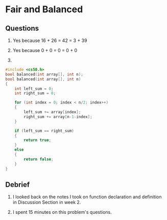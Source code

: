 # Fair and Balanced

## Questions

1. Yes because 16 + 26 = 42 = 3 + 39

2. Yes because 0 + 0 = 0 = 0 + 0

3.

```c
#include <cs50.h>
bool balanced(int array[], int n);
bool balanced(int array[], int n)
{
    int left_sum = 0;
    int right_sum = 0;

    for (int index = 0; index < n/2; index++)
    {
        left_sum += array[index];
        right_sum += array[n-1-index];
    }

    if (left_sum == right_sum)
    {
        return true;
    }
    else
    {
        return false;
    }
}
```

## Debrief

1. I looked back on the notes I took on function declaration and definition in Discussion Section in week 2.

2. I spent 15 minutes on this problem's questions.
